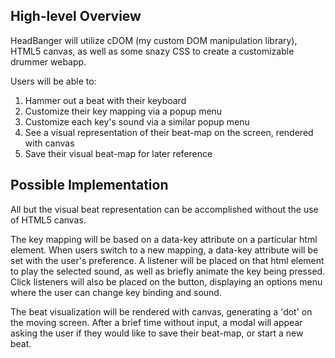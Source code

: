 ## High-level Overview

HeadBanger will utilize cDOM (my custom DOM manipulation library), HTML5 canvas, as well as some snazy CSS to create a customizable drummer webapp.

Users will be able to:
  1. Hammer out a beat with their keyboard
  2. Customize their key mapping via a popup menu
  3. Customize each key's sound via a similar popup menu
  4. See a visual representation of their beat-map on the screen, rendered with canvas
  5. Save their visual beat-map for later reference

## Possible Implementation

All but the visual beat representation can be accomplished without the use of HTML5 canvas.  

The key mapping will be based on a data-key attribute on a particular html element.  When users switch to a new mapping, a data-key attribute will be set with the user's preference.  A listener will be placed on that html element to play the selected sound, as well as briefly animate the key being pressed.  Click listeners will also be placed on the button, displaying an options menu where the user can change key binding and sound.

The beat visualization will be rendered with canvas, generating a 'dot' on the moving screen.  After a brief time without input, a modal will appear asking the user if they would like to save their beat-map, or start a new beat.